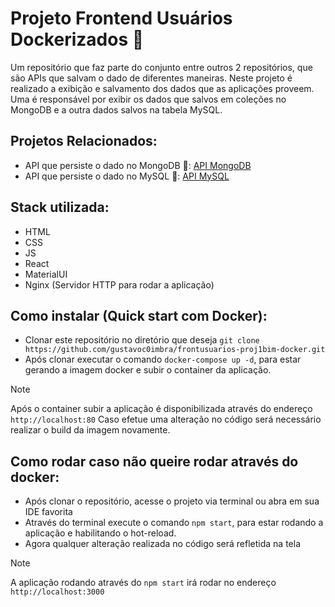 # Projeto Frontend Usuários Dockerizados 🐋
Um repositório que faz parte do conjunto entre outros 2 repositórios, que são APIs que salvam o dado de diferentes maneiras.
Neste projeto é realizado a exibição e salvamento dos dados que as aplicações proveem. Uma é responsável por exibir os dados que salvos em coleções no MongoDB e a outra dados salvos na tabela MySQL.

## Projetos Relacionados:
- API que persiste o dado no MongoDB 🍃: [API MongoDB](https://github.com/gustavoc0imbra/API-Usuarios-Mongo-docker-1bim)
- API que persiste o dado no MySQL 🐬: [API MySQL](https://github.com/gustavoc0imbra/API-Usuarios-Mysql-docker-1bim)

## Stack utilizada:
- HTML
- CSS
- JS
- React
- MaterialUI
- Nginx (Servidor HTTP para rodar a aplicação)

## Como instalar (Quick start com Docker):
- Clonar este repositório no diretório que deseja `git clone https://github.com/gustavoc0imbra/frontusuarios-proj1bim-docker.git`
- Após clonar executar o comando `docker-compose up -d`, para estar gerando a imagem docker e subir o container da aplicação.

> [!NOTE]
> Após o container subir a aplicação é disponibilizada através do endereço `http://localhost:80`
> Caso efetue uma alteração no código será necessário realizar o build da imagem novamente.

## Como rodar caso não queire rodar através do docker:
- Após clonar o repositório, acesse o projeto via terminal ou abra em sua IDE favorita
- Através do terminal execute o comando `npm start`, para estar rodando a aplicação e habilitando o hot-reload.
- Agora qualquer alteração realizada no código será refletida na tela

> [!NOTE]
> A aplicação rodando através do `npm start` irá rodar no endereço `http://localhost:3000`

